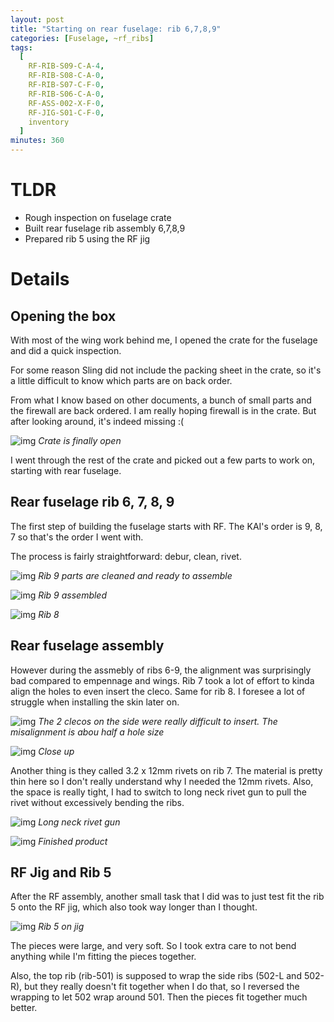 ```yaml
---
layout: post
title: "Starting on rear fuselage: rib 6,7,8,9"
categories: [Fuselage, ~rf_ribs]
tags:
  [
    RF-RIB-S09-C-A-4,
    RF-RIB-S08-C-A-0,
    RF-RIB-S07-C-F-0,
    RF-RIB-S06-C-A-0,
    RF-ASS-002-X-F-0,
    RF-JIG-S01-C-F-0,
    inventory
  ]
minutes: 360
---
```


# TLDR

- Rough inspection on fuselage crate
- Built rear fuselage rib assembly 6,7,8,9
- Prepared rib 5 using the RF jig

# Details

## Opening the box

With most of the wing work behind me, I opened the crate for the fuselage and did a quick inspection.

For some reason Sling did not include the packing sheet in the crate, so it's a little difficult to know which parts are on back order.

From what I know based on other documents, a bunch of small parts and the firewall are back ordered. I am really hoping firewall is in the crate. But after looking around, it's indeed missing :(

![img](https://lh3.googleusercontent.com/pw/AP1GczO3ZSKwslB57yMpESC5WJkmKQ7kcq2wU56coA1xS6p1dF3JMg1G7PUkbdx2y5THj_CFlbSXP4NzP5VkKZvx4k_7rs2CNKec6rh8-WHx15fKL_VBzoeOL5bViHUUPuXTckR5r4WvDWbhGoDF9FgsHAfn3Q=w2094-h1576-s-no-gm?authuser=3)
_Crate is finally open_

I went through the rest of the crate and picked out a few parts to work on, starting with rear fuselage.

## Rear fuselage rib 6, 7, 8, 9

The first step of building the fuselage starts with RF. The KAI's order is 9, 8, 7 so that's the order I went with.

The process is fairly straightforward: debur, clean, rivet.

![img](https://lh3.googleusercontent.com/pw/AP1GczOjBjWKJ-BK5aBAyDmBfjuU8oUkDNPvqL-WkxdNZfPZJXwIBoz8KZtKtZhRmshGrjE_Ju2jper0rq9zazV8cNy0WrWtauyvKK56Hw_o-uKq8Z24mYjt0LyreJ3j0kV3Z6FAbRrNdkG7IlFUZB12pCmVHg=w2094-h1576-s-no-gm?authuser=3)
_Rib 9 parts are cleaned and ready to assemble_

![img](https://lh3.googleusercontent.com/pw/AP1GczPTigyZPFose1Ss3W5kIqHs77y3pMMxreX3oPLBFr-tlGweOEBivhRxkj1blkQOHScCR-D8stKyt9TjmAGOPbx4Kxm0Ge2NTlm_W-WnGxD35-JSr2x1vpxxx0NBnXp9v1rFRzz9Q95FCr0xvzD4Xex7YA=w2094-h1576-s-no-gm?authuser=3)
_Rib 9 assembled_

![img](https://lh3.googleusercontent.com/pw/AP1GczOgo8xqvLPZ9IAniqedv_e5CLVSRHwK7KRWzZykYQpx_TaOw9Kj9KAn9RZoGxsiCgvp3LxNQ0YvyMWEcbKBHeLOWbxhpU1HtnExrbZvkfQXzlB53ldZCddKTGpKE49njlVXW63I6ShVQ90tOHEDThdpHA=w2094-h1576-s-no-gm?authuser=3)
_Rib 8_

## Rear fuselage assembly

However during the assmebly of ribs 6-9, the alignment was surprisingly bad compared to empennage and wings. Rib 7 took a lot of effort to kinda align the holes to even insert the cleco. Same for rib 8. I foresee a lot of struggle when installing the skin later on.

![img](https://lh3.googleusercontent.com/pw/AP1GczMockCn5Jj98fof4xOpVmV_81oIuO8uwlBYZBomnD0pjNtiSpoxxVNtzcNSj05pQW0zgwfkiR0w2ArjFiitJuUFNGx3JfI3hrT4oZIFvSHCYeAMuVbFgJdx25A8XzrOn_hbthRkbCNGQS17cN5doJI11w=w2098-h1580-s-no-gm?authuser=3)
_The 2 clecos on the side were really difficult to insert. The misalignment is abou half a hole size_

![img](https://lh3.googleusercontent.com/pw/AP1GczPlQXRUI7Gkeym03yjnIelApyTvzYYXyFniORSSqPACfdBB-EoDSUoMXjjUxSLc2l-9Wz2ArCA3-lZMm_Zz2mtnbfJNFtxMeOZg3dy4k932lc3GDQemqdkFwPvqd9rDyfIP-XDCOXPWw4qjxQ5ZVc_X3Q=w2098-h1580-s-no-gm?authuser=3)
_Close up_

Another thing is they called 3.2 x 12mm rivets on rib 7. The material is pretty thin here so I don't really understand why I needed the 12mm rivets. Also, the space is really tight, I had to switch to long neck rivet gun to pull the rivet without excessively bending the ribs.

![img](https://lh3.googleusercontent.com/pw/AP1GczNpFOG_tcW1Cb-7pv8xXT0y0yyR2Mf-OEDkVJ1PliJi2ZSvLHFAmhnCFkLw3zO2bPiX6bwOBe55HkHHAzmH9nOk346DuPCo9oTj3vZr9sFFCLd34DO16_F7kNykscPiC7sGOKhjP5UxVlSCOGSlcgnneg=w1290-h1712-s-no-gm?authuser=3)
_Long neck rivet gun_

![img](https://lh3.googleusercontent.com/pw/AP1GczMDxBIONhvtdYhntVrDemepO3kV1zK7dMJgsrxW_hZ2hmpVkhEdUvlnI7wNsu7XWY60h4rl-VWM08ZIOo_6FpSa49ZVNh1C3X1a-etjsa_dfbz-fgcvW6AY4RQpdfpJxowjZpIxhNMiYXGFLE-8Y7I04w=w2098-h1580-s-no-gm?authuser=3)
_Finished product_

## RF Jig and Rib 5

After the RF assembly, another small task that I did was to just test fit the rib 5 onto the RF jig, which also took way longer than I thought.

![img](https://lh3.googleusercontent.com/pw/AP1GczND2GAcFAzRT1A9NJ6gcVGBd6ockoMvMGxKMlD5MW3j7AUKv5bQqIaNMtu2uzDmeqXB9FbHwxa2SPVzIQhWg117BtWH0iSzPHBSafAHWW3UEbaDQqmWK97_5KLODyD2W-nWSdO497v8-Y0kKhxd7wbLBg=w2098-h1580-s-no-gm?authuser=3)
_Rib 5 on jig_

The pieces were large, and very soft. So I took extra care to not bend anything while I'm fitting the pieces together.

Also, the top rib (rib-501) is supposed to wrap the side ribs (502-L and 502-R), but they really doesn't fit together when I do that, so I reversed the wrapping to let 502 wrap around 501. Then the pieces fit together much better.
